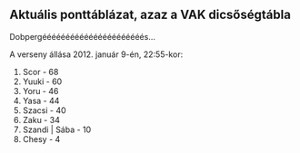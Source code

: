 ## Aktuális ponttáblázat, azaz a VAK dicsőségtábla

Dobpergéééééééééééééééééééééés...

A verseny állása 2012. január 9-én, 22:55-kor:

1. Scor - 68
2. Yuuki - 60
3. Yoru - 46
4. Yasa - 44
5. Szacsi - 40
6. Zaku - 34
7. Szandi | Sába - 10
8. Chesy - 4
